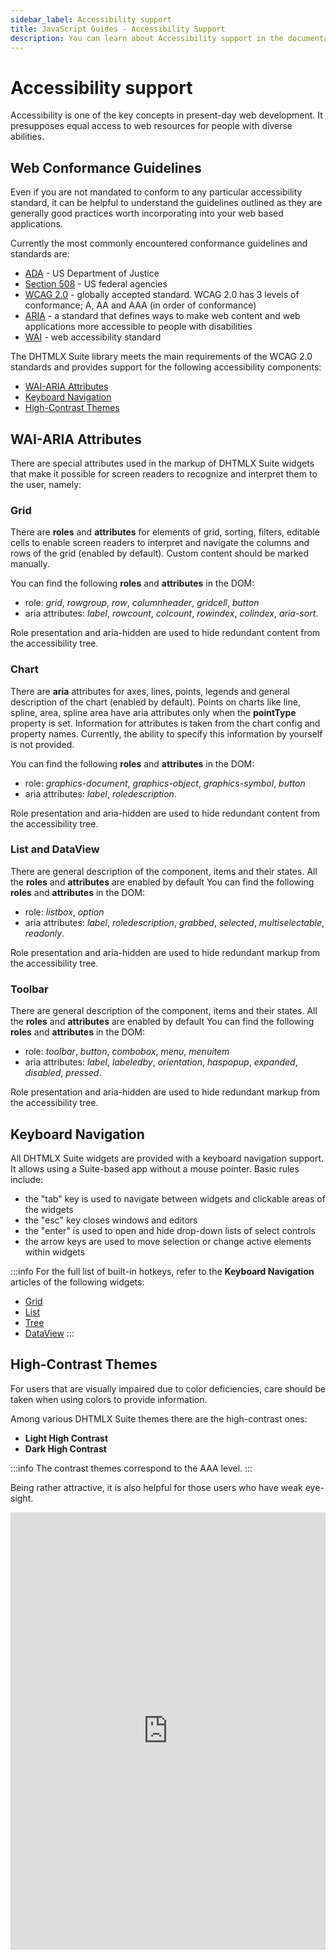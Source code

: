 ```yaml
---
sidebar_label: Accessibility support
title: JavaScript Guides - Accessibility Support 
description: You can learn about Accessibility support in the documentation of the DHTMLX JavaScript UI library. Browse developer guides and API reference, try out code examples and live demos, and download a free 30-day evaluation version of DHTMLX Suite.
---
```


# Accessibility support

Accessibility is one of the key concepts in present-day web development. It presupposes equal access to web resources for people with diverse abilities.

## Web Conformance Guidelines

Even if you are not mandated to conform to any particular accessibility standard, it can be helpful to understand the guidelines outlined as they are generally good practices worth incorporating into your web based applications.

Currently the most commonly encountered conformance guidelines and standards are:

- [ADA](https://www.ada.gov/) - US Department of Justice
- [Section 508](https://www.section508.gov/) - US federal agencies
- [WCAG 2.0](https://www.w3.org/WAI/intro/wcag) - globally accepted standard. WCAG 2.0 has 3 levels of conformance; A, AA and AAA (in order of conformance)
- [ARIA](https://developer.mozilla.org/en-US/docs/Web/Accessibility/ARIA) - a standard that defines ways to make web content and web applications more accessible to people with disabilities
- [WAI](https://www.w3.org/WAI/) - web accessibility standard

The DHTMLX Suite library meets the main requirements of the WCAG 2.0 standards and provides support for the following accessibility components:

- [WAI-ARIA Attributes](#wai-aria-attributes)
- [Keyboard Navigation](#keyboard-navigation)
- [High-Сontrast Themes](#high-contrast-themes)

## WAI-ARIA Attributes

There are special attributes used in the markup of DHTMLX Suite widgets that make it possible for screen readers to recognize and interpret them to the user, namely:

### Grid

There are **roles** and **attributes** for elements of grid, sorting, filters, editable cells to enable screen readers to interpret and navigate the columns and rows of the grid (enabled by default). Custom content should be marked manually.

You can find the following **roles** and **attributes** in the DOM:

- role: *grid*, *rowgroup*, *row*, *columnheader*, *gridcell*, *button*
- aria attributes: *label*, *rowcount*, *colcount*, *rowindex*, *colindex*, *aria-sort*.

Role presentation and aria-hidden are used to hide redundant content from the accessibility tree.

### Chart

There are **aria** attributes for axes, lines, points, legends and general description of the chart (enabled by default). Points on charts like line, spline, area, spline area have aria attributes only when the **pointType** property is set. Information for attributes is taken from the chart config and property names. Currently, the ability to specify this information by yourself is not provided.

You can find the following **roles** and **attributes** in the DOM:
- role: *graphics-document*, *graphics-object*, *graphics-symbol*, *button*
- aria attributes: *label*,  *roledescription*.

Role presentation and aria-hidden are used to hide redundant content from the accessibility tree.

### List and DataView

There are general description of the component, items and their states. All the **roles** and **attributes** are enabled by default You can find the following **roles** and **attributes** in the DOM:
- role: *listbox*, *option*
- aria attributes: *label*, *roledescription*, *grabbed*, *selected*, *multiselectable*, *readonly*.

Role presentation and aria-hidden are used to hide redundant markup from the accessibility tree.

### Toolbar 

There are general description of the component, items and their states. All the **roles** and **attributes** are enabled by default You can find the following **roles** and **attributes** in the DOM:

- role: *toolbar*, *button*, *combobox*, *menu*, *menuitem*
- aria attributes: *label*, *labeledby*, *orientation*, *haspopup*, *expanded*, *disabled*, *pressed*.

Role presentation and aria-hidden are used to hide redundant markup from the accessibility tree.

## Keyboard Navigation

All DHTMLX Suite widgets are provided with a keyboard navigation support. It allows using a Suite-based app without a mouse pointer. Basic rules include:

- the "tab" key is used to navigate between widgets and clickable areas of the widgets
- the "esc" key closes windows and editors
- the "enter" is used to open and hide drop-down lists of select controls
- the arrow keys are used to move selection or change active elements within widgets

:::info
For the full list of built-in hotkeys, refer to the **Keyboard Navigation** articles of the following widgets:
- [Grid](../../grid/configuration/#keyboard-navigation)
- [List](../../list/configuration/#arrow-keys-navigation)
- [Tree](../../tree/configuration/#key-navigation)
- [DataView](../../dataview/configuration/#arrow-keys-navigation)
:::

## High-Contrast Themes

For users that are visually impaired due to color deficiencies, care should be taken when using colors to provide information.

Among various DHTMLX Suite themes there are the high-contrast ones:
- **Light High Contrast**
- **Dark High Contrast**

:::info
The contrast themes correspond to the AAA level.
:::

Being rather attractive, it is also helpful for those users who have weak eye-sight.

<iframe src="https://snippet.dhtmlx.com/85fbitnu?mode=result" frameborder="0" class="snippet_iframe" width="100%" height="700"></iframe>